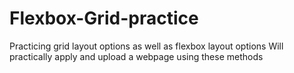 # Flexbox-Grid-practice 
Practicing grid layout options as well as flexbox layout options 
Will practically apply and upload a webpage using these methods
